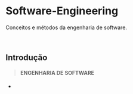 # Software-Engineering
Conceitos e métodos da engenharia de software.

<br>

## Introdução

> #### ENGENHARIA DE SOFTWARE
* 
